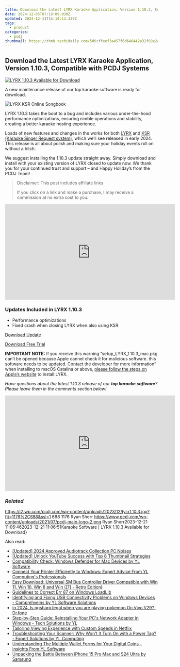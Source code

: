 ```yaml
---
title: Download the Latest LYRX Karaoke Application, Version 1.10.3, Compatible with PCDJ Systems
date: 2024-12-05T07:18:09.030Z
updated: 2024-12-11T16:14:13.339Z
tags:
  - product
categories:
  - pcdj
thumbnail: https://thmb.techidaily.com/5d0cffeef3a457f6d646442a32f08e24ee51602aa778ea2d41cdc52aa7fdbdaa.jpg
---
```


## Download the Latest LYRX Karaoke Application, Version 1.10.3, Compatible with PCDJ Systems

[![LYRX 1.10.3 Available for Download](https://i2.wp.com/pcdj.com/wp-content/uploads/2023/12/lyrx1.10.3.jpg?resize=845%2C321&ssl=1)](https://i2.wp.com/pcdj.com/wp-content/uploads/2023/12/lyrx1.10.3.jpg?fit=1030%2C603&ssl=1 "lyrx1.10.3")

A new maintenance release of our top karaoke software is ready for download. 

![LYRX KSR Online Songbook](https://i1.wp.com/pcdj.com/wp-content/uploads/2021/04/LYRX.png?resize=256%2C162&ssl=1)

LYRX 1.10.3 takes the boot to a bug and includes various under-the-hood performance optimizations, ensuring nimble operations and stability, creating a better karaoke hosting experience. 

Loads of new features and changes in the works for both [LYRX](http://www.lyrxkaraoke.com/) and [KSR (Karaoke Singer Request system)](https://tools.techidaily.com/pcdj/products/), which we’ll see released in early 2024\. This release is all about polish and making sure your holiday events roll on without a hitch. 

We suggest installing the 1.10.3 update straight away. Simply download and install with your existing version of LYRX closed to update now. We thank you for your continued trust and support – and Happy Holiday’s from the PCDJ Team! 

>  Disclaimer: This post includes affiliate links
>
>  If you click on a link and make a purchase, I may receive a commission at no extra cost to you.
>

<!-- affiliate ads begin -->
<iframe width="560" height="315" src="https://www.youtube.com/embed/YfEPmG_O6F8?si=93ZTVtH_zjFRz5eh" title="YouTube video player" frameborder="0" allow="accelerometer; autoplay; clipboard-write; encrypted-media; gyroscope; picture-in-picture; web-share" referrerpolicy="strict-origin-when-cross-origin" allowfullscreen></iframe>
<!-- affiliate ads end -->

### Updates Included in LYRX 1.10.3

* Performance optimizations
* Fixed crash when closing LYRX when also using KSR

[Download Update](https://tools.techidaily.com/pcdj/products/)

[Download Free Trial](http://lyrxkaraoke.com/free-trial-2/)

**IMPORTANT NOTE:** If you receive this warning “setup\_LYRX\_1.10.3\_mac.pkg can’t be opened because Apple cannot check it for malicious software. this software needs to be updated. Contact the developer for more information” when installing to macOS Catalina or above, [please follow the steps on Apple’s website](https://support.apple.com/en-ca/guide/mac-help/mchleab3a043/mac) to install LYRX.

_Have questions about the latest 1.10.3 release of our **top karaoke software**? Please leave them in the comments section below!_

<!-- affiliate ads begin -->
<iframe width="560" height="315" src="https://www.youtube.com/embed/yr0yS_Ywrjs?si=QxzYiX1KmUaExmlo" title="YouTube video player" frameborder="0" allow="accelerometer; autoplay; clipboard-write; encrypted-media; gyroscope; picture-in-picture; web-share" referrerpolicy="strict-origin-when-cross-origin" allowfullscreen></iframe>
<!-- affiliate ads end -->

### _Related_

https://i2.wp.com/pcdj.com/wp-content/uploads/2023/12/lyrx1.10.3.jpg?fit=1176%2C688&ssl=1 688 1176 Ryan Sherr https://www.pcdj.com/wp-content/uploads/2021/07/pcdj-main-logo-2.png Ryan Sherr2023-12-21 11:06:462023-12-21 11:06:51Karaoke Software | LYRX 1.10.3 Available for Download}

<ins class="adsbygoogle"
     style="display:block"
     data-ad-format="autorelaxed"
     data-ad-client="ca-pub-7571918770474297"
     data-ad-slot="1223367746"></ins>

<ins class="adsbygoogle"
     style="display:block"
     data-ad-client="ca-pub-7571918770474297"
     data-ad-slot="8358498916"
     data-ad-format="auto"
     data-full-width-responsive="true"></ins>

<span class="atpl-alsoreadstyle">Also read:</span>
<div><ul>
<li><a href="https://screen-activity-recording.techidaily.com/updated-2024-approved-audiotrack-collection-pc-noises/"><u>[Updated] 2024 Approved Audiotrack Collection PC Noises</u></a></li>
<li><a href="https://facebook-video-footage.techidaily.com/updated-unlock-youtube-success-with-top-8-thumbnail-strategies/"><u>[Updated] Unlock YouTube Success with Top 8 Thumbnail Strategies</u></a></li>
<li><a href="https://discover-bits.techidaily.com/compatibility-check-windows-defender-for-mac-devices-by-yl-software/"><u>Compatibility Check: Windows Defender for Mac Devices by YL Software</u></a></li>
<li><a href="https://discover-bits.techidaily.com/connect-your-printer-efficiently-to-windows-expert-advice-from-yl-computings-professionals/"><u>Connect Your Printer Efficiently to Windows: Expert Advice From YL Computing's Professionals</u></a></li>
<li><a href="https://driver-download.techidaily.com/easy-download-universal-sm-bus-controller-driver-compatible-with-win-11-win-10-win-8-and-win-7-retro-edition/"><u>Easy Download: Universal SM Bus Controller Driver Compatible with Win 11, Win 10, Win 8 and Win ([7] - Retro Edition)</u></a></li>
<li><a href="https://windows11.techidaily.com/guidelines-to-correct-err-87-on-windows-loadlib/"><u>Guidelines to Correct Err 87 on Windows LoadLib</u></a></li>
<li><a href="https://discover-bits.techidaily.com/identifying-and-fixing-usb-connectivity-problems-on-windows-devices-comprehveins-by-yl-software-solutions/"><u>Identifying and Fixing USB Connectivity Problems on Windows Devices - Comprehveins by YL Software Solutions</u></a></li>
<li><a href="https://phone-solutions.techidaily.com/in-2024-is-pgsharp-legal-when-you-are-playing-pokemon-on-vivo-v29-drfone-by-drfone-virtual-android/"><u>In 2024, Is pgsharp legal when you are playing pokemon On Vivo V29? | Dr.fone</u></a></li>
<li><a href="https://discover-bits.techidaily.com/step-by-step-guide-reinstalling-your-pcs-network-adapter-in-windows-tech-solutions-by-yl/"><u>Step-by-Step Guide: Reinstalling Your PC's Network Adapter in Windows - Tech Solutions by YL</u></a></li>
<li><a href="https://extra-hints.techidaily.com/tailoring-viewing-experience-with-custom-speeds-in-netflix/"><u>Tailoring Viewing Experience with Custom Speeds in Netflix</u></a></li>
<li><a href="https://discover-bits.techidaily.com/troubleshooting-your-scanner-why-wont-it-turn-on-with-a-power-tap-expert-solutions-by-yl-computing/"><u>Troubleshooting Your Scanner: Why Won't It Turn On with a Power Tap? - Expert Solutions by YL Computing</u></a></li>
<li><a href="https://discover-bits.techidaily.com/understanding-the-multiple-wallet-forms-for-your-digital-coins-insights-from-yl-software/"><u>Understanding The Multiple Wallet Forms for Your Digital Coins - Insights From YL Software</u></a></li>
<li><a href="https://tech-renaissance.techidaily.com/unpacking-the-battle-between-iphone-15-pro-max-and-s24-ultra-by-samsung/"><u>Unpacking the Battle Between iPhone 15 Pro Max and S24 Ultra by Samsung</u></a></li>
</ul></div>

